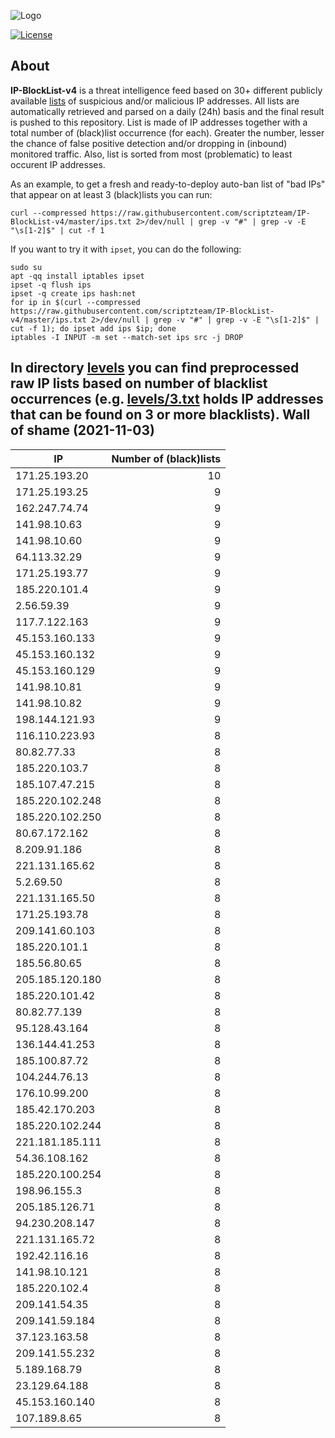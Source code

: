 ![Logo](https://i.imgur.com/PyKLAe7.png)

[![License](https://img.shields.io/badge/license-The_Unlicense-red.svg)](https://unlicense.org/)

About
----

**IP-BlockList-v4** is a threat intelligence feed based on 30+ different publicly available [lists](https://github.com/stamparm/maltrail) of suspicious and/or malicious IP addresses. All lists are automatically retrieved and parsed on a daily (24h) basis and the final result is pushed to this repository. List is made of IP addresses together with a total number of (black)list occurrence (for each). Greater the number, lesser the chance of false positive detection and/or dropping in (inbound) monitored traffic. Also, list is sorted from most (problematic) to least occurent IP addresses.

As an example, to get a fresh and ready-to-deploy auto-ban list of "bad IPs" that appear on at least 3 (black)lists you can run:

```
curl --compressed https://raw.githubusercontent.com/scriptzteam/IP-BlockList-v4/master/ips.txt 2>/dev/null | grep -v "#" | grep -v -E "\s[1-2]$" | cut -f 1
```

If you want to try it with `ipset`, you can do the following:

```
sudo su
apt -qq install iptables ipset
ipset -q flush ips
ipset -q create ips hash:net
for ip in $(curl --compressed https://raw.githubusercontent.com/scriptzteam/IP-BlockList-v4/master/ips.txt 2>/dev/null | grep -v "#" | grep -v -E "\s[1-2]$" | cut -f 1); do ipset add ips $ip; done
iptables -I INPUT -m set --match-set ips src -j DROP
```

In directory [levels](levels) you can find preprocessed raw IP lists based on number of blacklist occurrences (e.g. [levels/3.txt](levels/3.txt) holds IP addresses that can be found on 3 or more blacklists).
Wall of shame (2021-11-03)
----

|IP|Number of (black)lists|
|---|--:|
171.25.193.20|10
171.25.193.25|9
162.247.74.74|9
141.98.10.63|9
141.98.10.60|9
64.113.32.29|9
171.25.193.77|9
185.220.101.4|9
2.56.59.39|9
117.7.122.163|9
45.153.160.133|9
45.153.160.132|9
45.153.160.129|9
141.98.10.81|9
141.98.10.82|9
198.144.121.93|9
116.110.223.93|8
80.82.77.33|8
185.220.103.7|8
185.107.47.215|8
185.220.102.248|8
185.220.102.250|8
80.67.172.162|8
8.209.91.186|8
221.131.165.62|8
5.2.69.50|8
221.131.165.50|8
171.25.193.78|8
209.141.60.103|8
185.220.101.1|8
185.56.80.65|8
205.185.120.180|8
185.220.101.42|8
80.82.77.139|8
95.128.43.164|8
136.144.41.253|8
185.100.87.72|8
104.244.76.13|8
176.10.99.200|8
185.42.170.203|8
185.220.102.244|8
221.181.185.111|8
54.36.108.162|8
185.220.100.254|8
198.96.155.3|8
205.185.126.71|8
94.230.208.147|8
221.131.165.72|8
192.42.116.16|8
141.98.10.121|8
185.220.102.4|8
209.141.54.35|8
209.141.59.184|8
37.123.163.58|8
209.141.55.232|8
5.189.168.79|8
23.129.64.188|8
45.153.160.140|8
107.189.8.65|8
